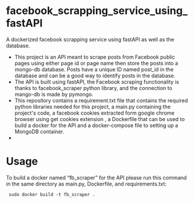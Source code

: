 # facebook_scrapping_service_using_fastAPI
A dockerized facebook scrapping service using fastAPI as well as the database.

- This project is an API meant to scrape posts from Facebook public pages using either page id or page name then store the posts into a mongo-db database. Posts have a unique ID named post_id in the database and can be a good way to identify posts in the database.
- The API is built using fastAPI, the Facebook scraping functionality is thanks to facebook_scraper python library, and the connection to mango-db is made by pymongo.
- This repository contains a requirement.txt file that contains the required python libraries needed for this project, a main.py containing the project's code, a facebook cookies extracted form google chrome browser using get cookies extension , a Dockerfile that can be used to build a docker for the API and a docker-compose file to setting up a MongoDB container.
- 
# Usage 
To build a docker named “fb_scraper” for the API please run this command in the same directory as main.py, Dockerfile, and requirements.txt:


 
 ```
  sudo docker build -t fb_scraper .
```
